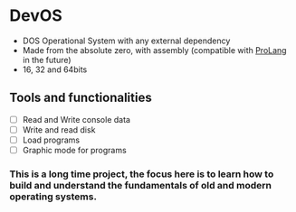 # DevOS

- DOS Operational System with any external dependency
- Made from the absolute zero, with assembly (compatible with [ProLang](https://github/renaultivo/ProLang) in the future)
- 16, 32 and 64bits

## Tools and functionalities

- [ ] Read and Write console data
- [ ] Write and read disk
- [ ] Load programs
- [ ] Graphic mode for programs

### This is a long time project, the focus here is to learn how to build and understand the fundamentals of old and modern operating systems.
